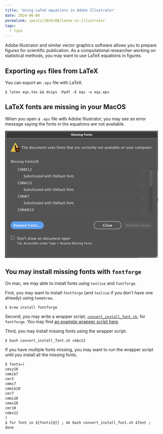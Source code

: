 ```yaml
---
title: 'Using LaTeX equations in Adobe Illustrator'
date: 2024-06-04
permalink: /posts/2024/06/latex-in-illustrator
tags:
  - tips
---
```


Adobe Illustrator and similar vector graphics software allows you to prepare figures for scientific publication. As a computational researcher working on statistical methods, you may want to use LaTeX equations in figures.

## Exporting `eps` files from LaTeX

You can export an `.eps` file with LaTeX.

```{bash}
$ latex eqs.tex && dvips -Ppdf -E eqs -o eqs.eps
```

## LaTeX fonts are missing in your MacOS

When you open a `.eps` file with Adobe Illustrator, you may see an error message saying the fonts in the equations are not available.

![Adobe Illustrator may say the LaTeX fonts are missing](/files/2024/20240604_Illustrator_missing_fonts.png)

## You may install missing fonts with `fontforge`

On mac, we may able to install fonts using `texlive` and `fontforge`.

First, you may want to install `fontforge` (and `texlive` if you don't have one already) using `homebrew`.

```{bash}
$ brew install fontforge
```

Second, you may write a wrapper script, [`convert_install_font.sh`](https://gist.github.com/yk-tanigawa/4f7236db3f6ba8779c3e4023eb8d3dfc), for `fontforge`. You may find [an example wrapper script here](https://gist.github.com/yk-tanigawa/4f7236db3f6ba8779c3e4023eb8d3dfc).

Third, you may install missing fonts using the wrapper script.

```{bash}
$ bash convert_install_font.sh cmbx12
```

If you have multiple fonts missing, you may want to run the wrapper script until you install all the missing fonts.

```{bash}
$ fonts=(
cmsy10
cmmib7
cmr5
cmmi7
cmmib10
cmr7
cmmi10
cmex10
cmr10
cmbx12
)
$ for font in ${fonts[@]} ; do bash convert_install_font.sh $font ; done
```
